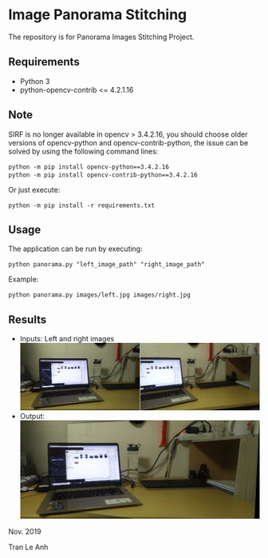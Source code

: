 # Image Panorama Stitching
The repository is for Panorama Images Stitching Project.

## Requirements
- Python 3
- python-opencv-contrib <= 4.2.1.16

## Note
SIRF is no longer available in opencv > 3.4.2.16, you should choose older versions of opencv-python and opencv-contrib-python, the issue can be solved by using the following command lines:
```bashrc
python -m pip install opencv-python==3.4.2.16
python -m pip install opencv-contrib-python==3.4.2.16
```
Or just execute:
```bashrc
python -m pip install -r requirements.txt
```
## Usage
The application can be run by executing: 
```bashrc
python panorama.py "left_image_path" "right_image_path"
```
Example:
```bashrc
python panorama.py images/left.jpg images/right.jpg
```
## Results
- Inputs: Left and right images
![picture](images/inputs.jpg)
- Output:
![picture](outputs/panorama.jpg)

Nov. 2019

Tran Le Anh
